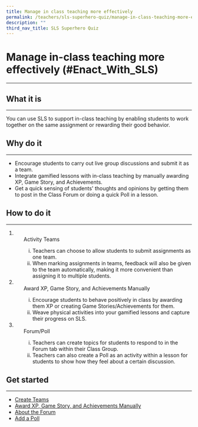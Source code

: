 ```yaml
---
title: Manage in class teaching more effectively
permalink: /teachers/sls-superhero-quiz/manage-in-class-teaching-more-effectively/
description: ""
third_nav_title: SLS Superhero Quiz
---
```

<h1 class="page-title">Manage in-class teaching more effectively (#Enact_With_SLS)</h1>
<hr>

  <h2>What it is</h2>
  <hr>
  <p>You can use SLS to support in-class teaching by enabling students to work together on the same assignment or rewarding their good behavior.</p>
  
  <h2>Why do it</h2>
  <hr>
  <ul>
    <li>Encourage students to carry out live group discussions and submit it as a team.</li>
    <li>Integrate gamified lessons with in-class teaching by manually awarding XP, Game Story, and Achievements.</li>
    <li>Get a quick sensing of students' thoughts and opinions by getting them to post in the Class Forum or doing a quick Poll in a lesson.</li>
  </ul>
  
  <h2>How to do it</h2>
  <hr>
  <ol>
    <li>
      <ul>Activity Teams
<ol style="list-style-type: lower-roman;">
          <li>Teachers can choose to allow students to submit assignments as one team.</li>
          <li>When marking assignments in teams, feedback will also be given to the team automatically, making it more convenient than assigning it to multiple students.</li>
        </ol>
      </ul>
    </li>
    <li>
      <ul>Award XP, Game Story, and Achievements Manually
<ol style="list-style-type: lower-roman;">
          <li>Encourage students to behave positively in class by awarding them XP or creating Game Stories/Achievements for them.</li>
          <li>Weave physical activities into your gamified lessons and capture their progress on SLS.</li>
        </ol>
      </ul>
    </li>
    <li>
      <ul>Forum/Poll
<ol style="list-style-type: lower-roman;">
          <li>Teachers can create topics for students to respond to in the Forum tab within their Class Group.</li>
          <li>Teachers can also create a Poll as an activity within a lesson for students to show how they feel about a certain discussion.</li>
        </ol>
      </ul>
    </li>
  </ol>
  
  <h2>Get started</h2>
  <hr>
  <ul>
    <li><a target="_blank" href="https://www.learning.moe.edu.sg/sls/teachers/user-guide/vle/teacher/AssignmentFeedback/CreateTeams.html">Create Teams</a></li>
    <li><a target="_blank" href="https://www.learning.moe.edu.sg/sls/teachers/user-guide/vle/teacher/LessonManagement/AwardXP.html">Award XP, Game Story, and Achievements Manually</a></li>
    <li><a target="_blank" href="https://www.learning.moe.edu.sg/sls/teachers/user-guide/vle/teacher/ClassGroupManagement/AboutForum.html">About the Forum</a></li>
    <li><a target="_blank" href="https://www.learning.moe.edu.sg/sls/teachers/user-guide/vle/teacher/LessonManagement/AddPoll.html">Add a Poll</a></li>
  </ul>